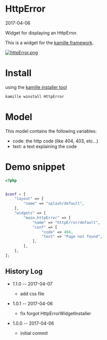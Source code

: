 HttpError
===============
2017-04-06



Widget for displaying an HttpError.




This is a widget for the [kamille framework](https://github.com/lingtalfi/Kamille).


[![httpError.png](https://s19.postimg.org/67p6tz7c3/http_Error.png)](https://postimg.org/image/ppju9x49r/)


Install
===========
using the [kamille installer tool](https://github.com/lingtalfi/kamille-installer-tool)
```bash
kamille winstall HttpError
```



Model
===========

This model contains the following variables:

- code: the http code (like 404, 403, etc...)
- text: a text explaining the code



Demo snippet
=========

```php
<?php


$conf = [
    "layout" => [
        "name" => "splash/default",
    ],
    "widgets" => [
        "main.httpError" => [
            "name" => "httpError/default",
            "conf" => [
                "code" => 404,
                "text" => "Page not found",
            ],
        ],
    ],
];
```






History Log
------------------
    
- 1.1.0 -- 2017-04-07

    - add css file

- 1.0.1 -- 2017-04-06

    - fix forgot HttpErrorWidgetInstaller

- 1.0.0 -- 2017-04-06

    - initial commit